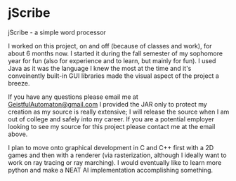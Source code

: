 # jScribe
jScribe - a simple word processor

I worked on this project, on and off (because of classes and work), for about 6 months now. I started it during the fall semester of my sophomore year for fun (also for experience and to learn, but mainly for fun). I used Java as it was the language I knew the most at the time and it's conveinently built-in GUI libraries made the visual aspect of the project a breeze.

If you have any questions please email me at GeistfulAutomaton@gmail.com
I provided the JAR only to protect my creation as my source is really extensive; I will release the source when I am out of college and safely into my career. If you are a potential employer looking to see my source for this project please contact me at the email above.

I plan to move onto graphical development in C and C++ first with a 2D games and then with a renderer (via rasterization, although I ideally want to work on ray tracing or ray marching). I would eventually like to learn more python and make a NEAT AI implementation accomplishing something.
